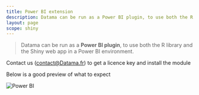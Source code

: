 ```yaml
---
title: Power BI extension
description: Datama can be run as a Power BI plugin, to use both the R library and the Shiny web app in a Power BI environment.
layout: page
scope: shiny
---
```


> Datama can be run as a **Power BI plugin**, to use both the R library and the Shiny web app in a Power BI environment.

Contact us (contact@Datama.fr) to get a licence key and install the module

Below is a good preview of what to expect

![Power BI]({{site.url}}/{{site.baseurl}}/core_app/header/create_new_use_case/extensions/images/PowerBi_extension.gif)
